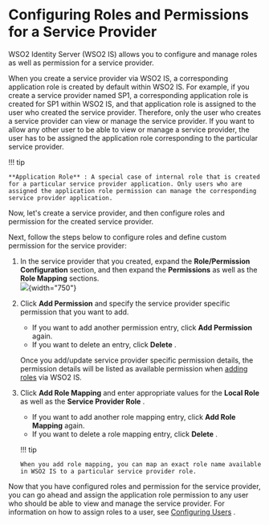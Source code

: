 # Configuring Roles and Permissions for a Service Provider

WSO2 Identity Server (WSO2 IS) allows you to configure and manage roles
as well as permission for a service provider.

When you create a service provider via WSO2 IS, a corresponding
application role is created by default within WSO2 IS. For example, if
you create a service provider named SP1, a corresponding application
role is created for SP1 within WSO2 IS, and that application role is
assigned to the user who created the service provider. Therefore, only
the user who creates a service provider can view or manage the service
provider. If you want to allow any other user to be able to view or
manage a service provider, the user has to be assigned the application
role corresponding to the particular service provider.

!!! tip
    
    **Application Role** : A special case of internal role that is created
    for a particular service provider application. Only users who are
    assigned the application role permission can manage the corresponding
    service provider application.
    

Now, let's create a service provider, and then configure roles and
permission for the created service provider.

Next, follow the steps below to configure roles and define custom
permission for the service provider:

1.  In the service provider that you created, expand the
    **Role/Permission Configuration** section, and then expand the
    **Permissions** as well as the **Role Mapping** sections.  
    ![](attachments/103329771/103329772.png){width="750"}
2.  Click **Add Permission** and specify the service provider specific
    permission that you want to add.

    -   If you want to add another permission entry, click **Add
        Permission** again.
    -   If you want to delete an entry, click **Delete** .

    Once you add/update service provider specific permission details,
    the permission details will be listed as available permission when
    [adding
    roles](Configuring-Roles-and-Permissions_103330369.html#ConfiguringRolesandPermissions-addU)
    via WSO2 IS.

3.  Click **Add Role Mapping** and enter appropriate values for the
    **Local Role** as well as the **Service Provider Role** .

    -   If you want to add another role mapping entry, click **Add Role
        Mapping** again.
    -   If you want to delete a role mapping entry, click **Delete** .

    !!! tip
    
        When you add role mapping, you can map an exact role name available
        in WSO2 IS to a particular service provider role.
    

Now that you have configured roles and permission for the service
provider, you can go ahead and assign the application role permission to
any user who should be able to view and manage the service provider. For
information on how to assign roles to a user, see [Configuring
Users](_Configuring_Users_) .
